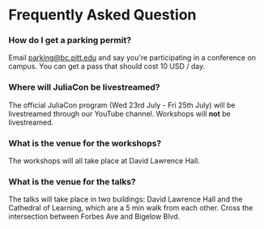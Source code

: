# Frequently Asked Question

### How do I get a parking permit?

Email parking@bc.pitt.edu and say you're participating in a conference on campus. You can get a pass that should cost 10 USD / day. 

### Where will JuliaCon be livestreamed?

The official JuliaCon program (Wed 23rd July - Fri 25th July) will be livestreamed through our YouTube channel. Workshops will **not** be livestreamed. 

### What is the venue for the workshops?

The workshops will all take place at David Lawrence Hall. 

### What is the venue for the talks?

The talks will take place in two buildings: David Lawrence Hall and the Cathedral of Learning, 
which are a 5 min walk from each other. Cross the intersection between Forbes Ave and Bigelow Blvd.
